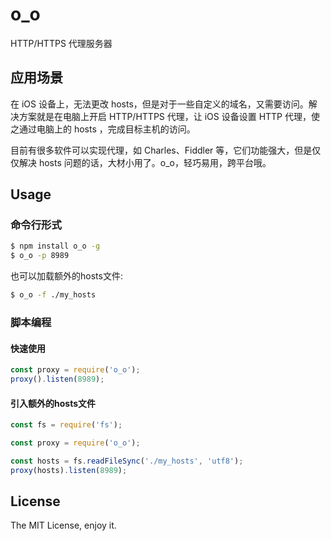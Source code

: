 o_o
===

HTTP/HTTPS 代理服务器

## 应用场景
在 iOS 设备上，无法更改 hosts，但是对于一些自定义的域名，又需要访问。解决方案就是在电脑上开启 HTTP/HTTPS 代理，让 iOS 设备设置 HTTP 代理，使之通过电脑上的 hosts ，完成目标主机的访问。

目前有很多软件可以实现代理，如 Charles、Fiddler 等，它们功能强大，但是仅仅解决 hosts 问题的话，大材小用了。o_o，轻巧易用，跨平台哦。

## Usage

### 命令行形式

```bash
$ npm install o_o -g
$ o_o -p 8989
```

也可以加载额外的hosts文件:

```bash
$ o_o -f ./my_hosts
```

### 脚本编程

#### 快速使用

```js
const proxy = require('o_o');
proxy().listen(8989);
```

#### 引入额外的hosts文件

```js
const fs = require('fs');

const proxy = require('o_o');

const hosts = fs.readFileSync('./my_hosts', 'utf8');
proxy(hosts).listen(8989);
```

## License
The MIT License, enjoy it.
